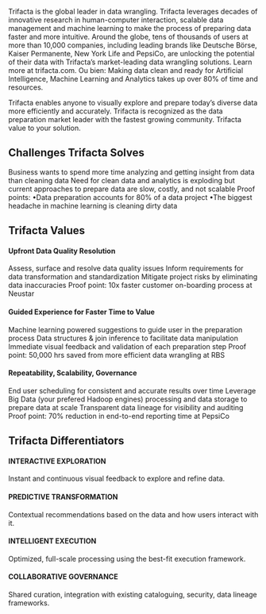 Trifacta is the global leader in data wrangling. Trifacta leverages decades of innovative 
research in human-computer interaction, scalable data management and machine learning to
 make the process of preparing data faster and more intuitive. Around the globe, tens of 
 thousands of users at more than 10,000 companies, including leading brands like Deutsche 
 Börse, Kaiser Permanente, New York Life and PepsiCo, are unlocking the potential of their 
 data with Trifacta’s market-leading data wrangling solutions. Learn more at trifacta.com.
Ou bien: Making data clean and ready for Artificial Intelligence, Machine Learning and 
Analytics takes up over 80% of time and resources.

Trifacta enables anyone to visually explore and prepare today’s diverse data more efficiently and accurately.
Trifacta is recognized as the data preparation market leader with the fastest growing community. 
Trifacta value to your solution.

## Challenges Trifacta Solves

Business wants to spend more time analyzing and getting insight from data than cleaning data
Need for clean data and analytics is exploding but current approaches to prepare data are slow, costly, and not scalable
Proof points:
•Data preparation accounts for 80% of a data project
•The biggest headache in machine learning is cleaning dirty data

## Trifacta Values

#### Upfront Data Quality Resolution
Assess, surface and resolve data quality issues
Inform requirements for data transformation and standardization
Mitigate project risks by eliminating data inaccuracies
Proof point: 10x faster customer on-boarding process at Neustar
#### Guided Experience for Faster Time to Value
Machine learning powered suggestions to guide user in the preparation process
Data structures & join inference to facilitate data manipulation
Immediate visual feedback and validation of each preparation step
Proof point: 50,000 hrs saved from more efficient data wrangling at RBS
#### Repeatability, Scalability, Governance
End user scheduling for consistent and accurate results over time
Leverage Big Data (your prefered Hadoop engines) processing and data storage to prepare data at scale
Transparent data lineage for visibility and auditing
Proof point: 70% reduction in end-to-end reporting time at PepsiCo

## Trifacta Differentiators
#### INTERACTIVE EXPLORATION
Instant and continuous visual feedback to explore and refine data.
#### PREDICTIVE TRANSFORMATION
Contextual recommendations based on the data and how users interact with it.
#### INTELLIGENT EXECUTION
Optimized, full-scale processing using the best-fit execution framework.
#### COLLABORATIVE GOVERNANCE
Shared curation, integration with existing cataloguing, security, data lineage frameworks.
